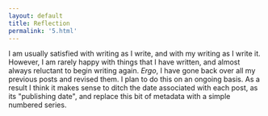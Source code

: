 ```yaml
---
layout: default
title: Reflection
permalink: '5.html'
---
```


I am usually satisfied with writing as I write, and with my writing as I write it. However, I am rarely happy with things that I have written, and almost always reluctant to begin writing again. *Ergo*, I have gone back over all my previous posts and revised them. I plan to do this on an ongoing basis. As a result I think it makes sense to ditch the date associated with each post, as its "publishing date", and replace this bit of metadata with a simple numbered series.
